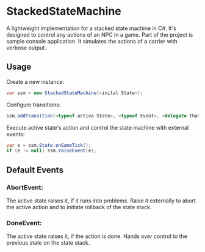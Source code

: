 # StackedStateMachine
A lightweight implementation for a stacked state machine in C#. It's designed to control any actions of an NPC in a game.
Part of the project is sample console application. It simulates the actions of a carrier with verbose output.

## Usage
Create a new instance:
```c#
var ssm = new StackedStateMachine(<inital State>);
```
Configure transitions:
```c#
ssm.addTransition(<typeof active State>, <typeof Event>, <delegate that returns the new state>);
```
Execute active state's action and control the state machine with external events:
```c#
var e = ssm.State.onGameTick();
if (e != null) ssm.raiseEvent(e);
```

## Default Events

### AbortEvent:
The active state raises it, if it runs into problems.
Raise it externally to abort the active action and to initiate rollback of the state stack.

### DoneEvent:
The active state raises it, if the action is done. Hands over control to the previous state on the state stack.
